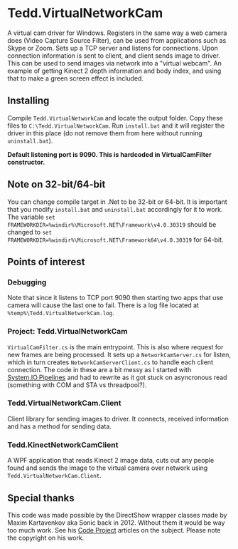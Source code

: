 
# Tedd.VirtualNetworkCam
A virtual cam driver for Windows. Registers in the same way a web camera does (Video Capture Source Filter), can be used from applications such as Skype or Zoom. Sets up a TCP server and listens for connections. Upon connection information is sent to client, and client sends image to driver.
This can be used to send images via network into a "virtual webcam". An example of getting Kinect 2 depth information and body index, and using that to make a green screen effect is included.

## Installing
Compile `Tedd.VirtualNetworkCam` and locate the output folder. Copy these files to `C:\Tedd.VirtualNetworkCam`. Run `install.bat` and it will register the driver in this place (do not remove them from here without running `uninstall.bat`).

**Default listening port is 9090. This is hardcoded in VirtualCamFilter constructor.**

## Note on 32-bit/64-bit
You can change compile target in .Net to be 32-bit or 64-bit. It is important that you modify `install.bat` and `uninstall.bat` accordingly for it to work. The variable `set FRAMEWORKDIR=%windir%\Microsoft.NET\Framework\v4.0.30319` should be changed to `set FRAMEWORKDIR=%windir%\Microsoft.NET\Framework64\v4.0.30319` for 64-bit.

## Points of interest
### Debugging
Note that since it listens to TCP port 9090 then starting two apps that use camera will cause the last one to fail. There is a log file located at `%temp%\Tedd.VirtualNetworkCam.log`.

### Project: Tedd.VirtualNetworkCam
`VirtualCamFilter.cs` is the main entrypoint. This is also where request for new frames are being processed. It sets up a `NetworkCamServer.cs` for listen, which in turn creates `NetworkCamServerClient.cs` to handle each client connection. The code in these are a bit messy as I started with [System.IO.Pipelines](https://devblogs.microsoft.com/dotnet/system-io-pipelines-high-performance-io-in-net/) and had to rewrite as it got stuck on asyncronous read (something with COM and STA vs threadpool?).

### Tedd.VirtualNetworkCam.Client
Client library for sending images to driver. It connects, received information and has a method for sending data.

### Tedd.KinectNetworkCamClient
A WPF application that reads Kinect 2 image data, cuts out any people found and sends the image to the virtual camera over network using `Tedd.VirtualNetworkCam.Client`.

## Special thanks
This code was made possible by the DirectShow wrapper classes made by Maxim Kartavenkov aka Sonic back in 2012. Without them it would be way too much work. See his [Code Project](https://www.codeproject.com/Articles/Maxim-Kartavenkov) articles on the subject. Please note the copyright on his work.